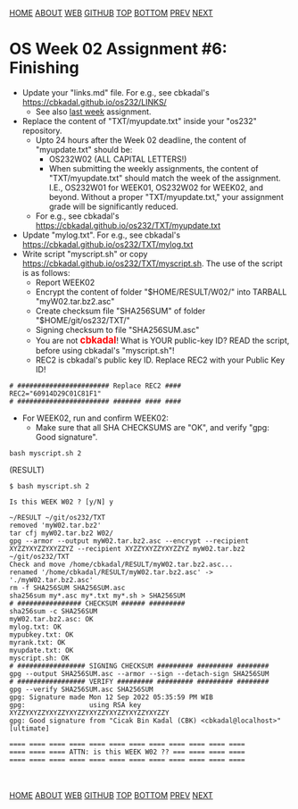 ---
---
[HOME](index.md)
[ABOUT](README.md)
[WEB](https://osp4diss.vlsm.org/)
[GITHUB](https://github.com/os2xx/osp4diss/)
[TOP](#)
[BOTTOM](#endofpage)
[PREV](W02-10.md)
[NEXT](AOS.md#idx02)

# OS Week 02 Assignment #6: Finishing

* Update your "links.md" file. For e.g., see cbkadal's <https://cbkadal.github.io/os232/LINKS/>
  * See also [last week](W01-03.md) assignment.
* Replace the content of "TXT/myupdate.txt" inside your "os232" repository.
  * Upto 24 hours after the Week 02 deadline, the content of "myupdate.txt" should be:
    * OS232W02 (ALL CAPITAL LETTERS!)
    * When submitting the weekly assignments, the content of "TXT/myupdate.txt" should match
      the week of the assignment. I.E., OS232W01 for WEEK01, OS232W02 for WEEK02, and beyond.
      Without a proper "TXT/myupdate.txt," your assignment grade will be significantly reduced.
  * For e.g., see cbkadal's <https://cbkadal.github.io/os232/TXT/myupdate.txt>
* Update "mylog.txt". For e.g., see cbkadal's <https://cbkadal.github.io/os232/TXT/mylog.txt>
* Write script "myscript.sh" or copy <https://cbkadal.github.io/os232/TXT/myscript.sh>.
  The use of the script is as follows:
  * Report WEEK02
  * Encrypt the content of folder "$HOME/RESULT/W02/" into TARBALL "myW02.tar.bz2.asc"
  * Create checksum file "SHA256SUM" of folder "$HOME/git/os232/TXT/"
  * Signing checksum to file "SHA256SUM.asc"
  * You are not <span style="color:red; font-weight:bold; font-size:larger;">cbkadal</span>!
    What is YOUR public-key ID? READ the script, before using cbkadal's "myscript.sh"!
  * REC2 is cbkadal's public key ID.  Replace REC2 with your Public Key ID!

```
# ####################### Replace REC2 ####
REC2="60914D29C01C81F1"
# ####################### ####### #### ####

```

* For WEEK02, run and confirm WEEK02:
  * Make sure that all SHA CHECKSUMS are "OK", and verify "gpg: Good signature".


```
bash myscript.sh 2

```

(RESULT)
```
$ bash myscript.sh 2

Is this WEEK W02 ? [y/N] y

~/RESULT ~/git/os232/TXT
removed 'myW02.tar.bz2'
tar cfj myW02.tar.bz2 W02/
gpg --armor --output myW02.tar.bz2.asc --encrypt --recipient XYZZYXYZZYXYZZYZ --recipient XYZZYXYZZYXYZZYZ myW02.tar.bz2
~/git/os232/TXT
Check and move /home/cbkadal/RESULT/myW02.tar.bz2.asc...
renamed '/home/cbkadal/RESULT/myW02.tar.bz2.asc' -> './myW02.tar.bz2.asc'
rm -f SHA256SUM SHA256SUM.asc
sha256sum my*.asc my*.txt my*.sh > SHA256SUM
# ################ CHECKSUM ###### #########
sha256sum -c SHA256SUM
myW02.tar.bz2.asc: OK
mylog.txt: OK
mypubkey.txt: OK
myrank.txt: OK
myupdate.txt: OK
myscript.sh: OK
# ################# SIGNING CHECKSUM ######### ######### ########
gpg --output SHA256SUM.asc --armor --sign --detach-sign SHA256SUM
# ################# VERIFY ######### ######### ######### ########
gpg --verify SHA256SUM.asc SHA256SUM
gpg: Signature made Mon 12 Sep 2022 05:35:59 PM WIB
gpg:                using RSA key XYZZYXYZZYXYZZYXYZZYXYZZYXYZZYXYZZYXYZZY
gpg: Good signature from "Cicak Bin Kadal (CBK) <cbkadal@localhost>" [ultimate]

==== ==== ==== ==== ==== ==== ==== ==== ==== ==== ==== ====
==== ==== ==== ATTN: is this WEEK W02 ?? === ==== ==== ====
==== ==== ==== ==== ==== ==== ==== ==== ==== ==== ==== ====

```


<br id="endofpage"><br>
[HOME](index.md)
[ABOUT](README.md)
[WEB](https://osp4diss.vlsm.org/)
[GITHUB](https://github.com/os2xx/osp4diss)
[TOP](#)
[BOTTOM](#endofpage)
[PREV](W02-10.md)
[NEXT](AOS.md#idx02)
<br>

